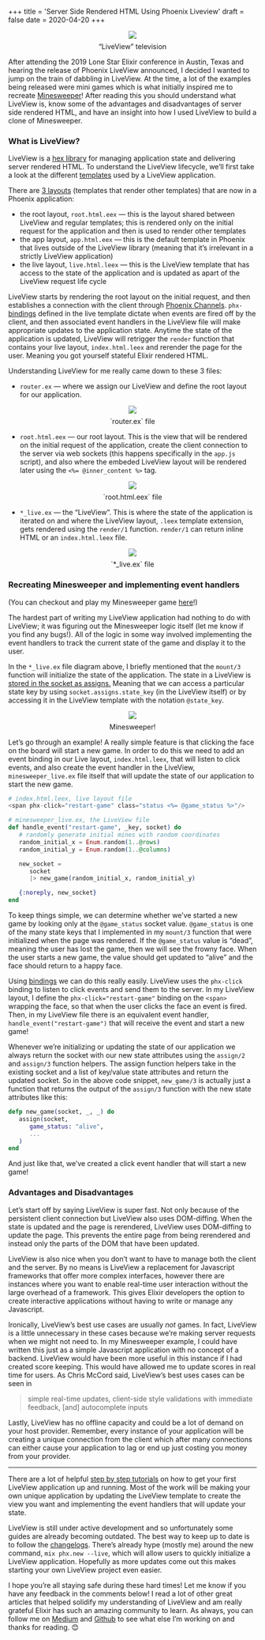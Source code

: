 +++
title =  'Server Side Rendered HTML Using Phoenix Liveview'
draft = false
date =  2020-04-20
+++

<!--more-->

<link href="/styles/common.css" rel="stylesheet">

<figure style="text-align: center;">
    <img src="https://cdn-images-1.medium.com/max/1200/1*u3zVa7gitgik5q_OYOm_2g.jpeg" style="max-width: 100%; height: auto;" />
    <figcaption style="margin-top: 0.5em;">“LiveView” television</figcaption>
</figure>

After attending the 2019 Lone Star Elixir conference in Austin, Texas and
hearing the release of Phoenix LiveView announced, I decided I wanted to jump on
the train of dabbling in LiveView. At the time, a lot of the examples being
released were mini games which is what initially inspired me to recreate
[Minesweeper](https://en.wikipedia.org/wiki/Minesweeper_(video_game))! After
reading this you should understand what LiveView is, know some of the advantages
and disadvantages of server side rendered HTML, and have an insight into how I
used LiveView to build a clone of Minesweeper.

### What is LiveView?

LiveView is a [hex library](https://hex.pm/packages/phoenix_live_view) for
managing application state and delivering server rendered HTML. To understand
the LiveView lifecycle, we’ll first take a look at the different
[templates](https://hexdocs.pm/phoenix/templates.html) used by a LiveView
application.

There are [3
layouts](https://hexdocs.pm/phoenix_live_view/Phoenix.LiveView.html#module-live-layouts)
(templates that render other templates) that are now in a Phoenix application:

* the root layout, `root.html.eex` — this is the layout shared between LiveView
and regular templates; this is rendered only on the initial request for the
application and then is used to render other templates
* the app layout, `app.html.eex` — this is the default template in Phoenix that
lives outside of the LiveView library (meaning that it’s irrelevant in a
strictly LiveView application)
* the live layout, `live.html.leex` — this is the LiveView template that has
access to the state of the application and is updated as apart of the LiveView
request life cycle

LiveView starts by rendering the root layout on the initial request, and then
establishes a connection with the client through [Phoenix
Channels](https://hexdocs.pm/phoenix/channels.html). `phx-`
[bindings](https://hexdocs.pm/phoenix_live_view/Phoenix.LiveView.html#module-bindings)
defined in the live template dictate when events are fired off by the client,
and then associated event handlers in the LiveView file will make appropriate
updates to the application state. Anytime the state of the application is
updated, LiveView will retrigger the `render` function that contains your live
layout, `index.html.leex` and rerender the page for the user. Meaning you got
yourself stateful Elixir rendered HTML.

Understanding LiveView for me really came down to these 3 files:

* `router.ex` — where we assign our LiveView and define the root layout for our
application.

<figure style="text-align: center;">
    <img src='https://cdn-images-1.medium.com/max/800/1*9qd9hZihawqZYwLli5LaGw.png' style="max-width: 100%; height: auto;" />
    <figcaption style="margin-top: 0.5em;">`router.ex` file</figcaption>
</figure>

* `root.html.eex` — our root layout. This is the view that will be rendered on the
initial request of the application, create the client connection to the server
via web sockets (this happens specifically in the `app.js` script), and also
where the embeded LiveView layout will be rendered later using the `<%=
@inner_content %>` tag.

<figure style="text-align: center;">
    <img src='https://cdn-images-1.medium.com/max/800/1*qetD22xhWGdQDQ44LkrrAA.png' style="max-width: 100%; height: auto;" />
    <figcaption style="margin-top: 0.5em;">`root.html.eex` file</figcaption>
</figure>

* `*_live.ex` — the “LiveView”. This is where the state of the application is
iterated on and where the LiveView layout, `.leex` template extension, gets
rendered using the `render/1` function. `render/1` can return inline HTML or an
`index.html.leex` file.

<figure style="text-align: center;">
    <img src='https://cdn-images-1.medium.com/max/800/1*w7skEA13qmFFGuO0-WYIQg.png' style="max-width: 100%; height: auto;" />
    <figcaption style="margin-top: 0.5em;">`*_live.ex` file</figcaption>
</figure>

### Recreating Minesweeper and implementing event handlers

(You can checkout and play my Minesweeper game
[here](https://github.com/ivymarkwell/minesweeper)!)

The hardest part of writing my LiveView application had nothing to do with
LiveView; it was figuring out the Minesweeper logic itself (let me know if you
find any bugs!). All of the logic in some way involved implementing the event
handlers to track the current state of the game and display it to the user.

In the `*_live.ex` file diagram above, I briefly mentioned that the `mount/3`
function will initialize the state of the application. The state in a LiveView
is [stored in the socket as
assigns.](https://hexdocs.pm/phoenix_live_view/Phoenix.LiveView.html#module-assigns-and-liveeex-templates)
Meaning that we can access a particular state key by using
`socket.assigns.state_key` (in the LiveView itself) or by accessing it in the
LiveView template with the notation `@state_key`.

<figure style="text-align: center;">
    <img src='https://cdn-images-1.medium.com/max/800/1*8mujz9tJaEc_gDYH1xlqlg.png' style="max-width: 100%; height: auto;" />
    <figcaption style="margin-top: 0.5em;">Minesweeper!</figcaption>
</figure>

Let’s go through an example! A really simple feature is that clicking the face
on the board will start a new game. In order to do this we need to add an event
binding in our Live layout, `index.html.leex`, that will listen to click events,
and also create the event handler in the LiveView, `minesweeper_live.ex` file
itself that will update the state of our application to start the new game.

```elixir
# index.html.leex, live layout file
<span phx-click="restart-game" class="status <%= @game_status %>"/>

# minesweeper_live.ex, the LiveView file
def handle_event("restart-game", _key, socket) do
   # randomly generate initial mines with random coordinates
   random_initial_x = Enum.random(1..@rows)
   random_initial_y = Enum.random(1..@columns)

   new_socket =
      socket
      |> new_game(random_initial_x, random_initial_y)

   {:noreply, new_socket}
end
```

To keep things simple, we can determine whether we’ve started a new game by
looking only at the `@game_status` socket value. `@game_status` is one of the
many state keys that I implemented in my `mount/3` function that were
initialized when the page was rendered. If the `@game_status` value is “dead”,
meaning the user has lost the game, then we will see the frowny face. When the
user starts a new game, the value should get updated to “alive” and the face
should return to a happy face.

Using
[bindings](https://hexdocs.pm/phoenix_live_view/Phoenix.LiveView.html#module-bindings)
we can do this really easily. LiveView uses the `phx-click` binding to listen to
click events and send them to the server. In my LiveView layout, I define the
`phx-click="restart-game"` binding on the `<span>` wrapping the face, so that
when the user clicks the face an event is fired. Then, in my LiveView file there
is an equivalent event handler, `handle_event("restart-game")` that will receive
the event and start a new game!

Whenever we’re initializing or updating the state of our application we always
return the socket with our new state attributes using the `assign/2` and
`assign/3` function helpers. The assign function helpers take in the existing
socket and a list of key/value state attributes and return the updated socket.
So in the above code snippet, `new_game/3` is actually just a function that
returns the output of the `assign/3` function with the new state attributes like
this:

```elixir
defp new_game(socket, _, _) do
   assign(socket,
      game_status: "alive",
      ...
   )
end
```

And just like that, we’ve created a click event handler that will start a new
game!

### Advantages and Disadvantages

Let’s start off by saying LiveView is super fast. Not only because of the
persistent client connection but LiveView also uses DOM-diffing. When the state
is updated and the page is rerendered, LiveView uses DOM-diffing to update the
page. This prevents the entire page from being rerendered and instead only the
parts of the DOM that have been updated.

LiveView is also nice when you don’t want to have to manage both the client and
the server. By no means is LiveView a replacement for Javascript frameworks that
offer more complex interfaces, however there are instances where you want to
enable real-time user interaction without the large overhead of a framework.
This gives Elixir developers the option to create interactive applications
without having to write or manage any Javascript.

Ironically, LiveView’s best use cases are usually *not* games. In fact, LiveView
is a little unnecessary in these cases because we’re making server requests when
we might not need to. In my Minesweeper example, I could have written this just
as a simple Javascript application with no concept of a backend. LiveView would
have been more useful in this instance if I had created score keeping. This
would have allowed me to update scores in real time for users. As Chris McCord
said, LiveView’s best uses cases can be seen in

> simple real-time updates, client-side style validations with immediate feedback,
> [and] autocomplete inputs

Lastly, LiveView has no offline capacity and could be a lot of demand on your
host provider. Remember, every instance of your application will be creating a
unique connection from the client which after many connections can either cause
your application to lag or end up just costing you money from your provider.

*****

There are a lot of helpful [step by step
tutorials](https://github.com/ivymarkwell/phoenix-liveview-counter-tutorial) on
how to get your first LiveView application up and running. Most of the work will
be making your own unique application by updating the LiveView template to
create the view you want and implementing the event handlers that will update
your state.

LiveView is still under active development and so unfortunately some guides are
already becoming outdated. The best way to keep up to date is to follow the
[changelogs](https://github.com/phoenixframework/phoenix_live_view/blob/master/CHANGELOG.md).
There’s already hype (mostly me) around the new command, `mix phx.new --live`,
which will allow users to quickly initialize a LiveView application. Hopefully
as more updates come out this makes starting your own LiveView project even
easier.

I hope you’re all staying safe during these hard times! Let me know if you have
any feedback in the comments below! I read a lot of other great articles that
helped solidify my understanding of LiveView and am really grateful Elixir has
such an amazing community to learn. As always, you can follow me on
[Medium](https://medium.com/@ivymarkwell) and
[Github](https://github.com/ivymarkwell) to see what else I’m working on and
thanks for reading. 😊
